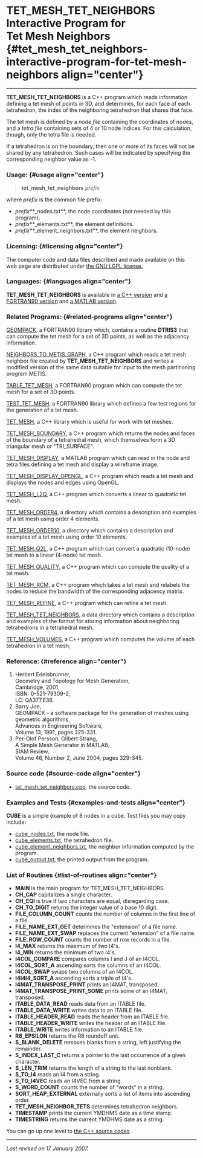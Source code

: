 TET\_MESH\_TET\_NEIGHBORS\
Interactive Program for\
Tet Mesh Neighbors {#tet_mesh_tet_neighbors-interactive-program-for-tet-mesh-neighbors align="center"}
==========================

------------------------------------------------------------------------

**TET\_MESH\_TET\_NEIGHBORS** is a C++ program which reads information
defining a tet mesh of points in 3D, and determines, for each face of
each tetrahedron, the index of the neighboring tetrahedron that shares
that face.

The tet mesh is defined by a *node file* containing the coordinates of
nodes, and a *tetra file* containing sets of 4 or 10 node indices. For
this calculation, though, only the tetra file is needed.

If a tetrahedron is on the boundary, then one or more of its faces will
not be shared by any tetrahedron. Such cases will be indicated by
specifying the corresponding neighbor value as -1.

### Usage: {#usage align="center"}

> **tet\_mesh\_tet\_neighbors** *prefix*

where *prefix* is the common file prefix:

-   *prefix***\_nodes.txt**, the node coordinates (not needed by this
    program);
-   *prefix***\_elements.txt**, the element definitions.
-   *prefix***\_element\_neighbors.txt**, the element neighbors.

### Licensing: {#licensing align="center"}

The computer code and data files described and made available on this
web page are distributed under [the GNU LGPL
license.](../../txt/gnu_lgpl.txt)

### Languages: {#languages align="center"}

**TET\_MESH\_TET\_NEIGHBORS** is available in [a C++
version](../../master/tet_mesh_tet_neighbors/tet_mesh_tet_neighbors.md)
and [a FORTRAN90
version](../../f_src/tet_mesh_tet_neighbors/tet_mesh_tet_neighbors.md)
and [a MATLAB
version](../../m_src/tet_mesh_tet_neighbors/tet_mesh_tet_neighbors.md).

### Related Programs: {#related-programs align="center"}

[GEOMPACK](../../f_src/geompack/geompack.md), a FORTRAN90 library
which, contains a routine **DTRIS3** that can compute the tet mesh for a
set of 3D points, as well as the adjacency information.

[NEIGHBORS\_TO\_METIS\_GRAPH](../../master/neighbors_to_metis_graph/neighbors_to_metis_graph.md),
a C++ program which reads a tet mesh neighbor file created by
**TET\_MESH\_TET\_NEIGHBORS** and writes a modified version of the same
data suitable for input to the mesh partitioning program METIS.

[TABLE\_TET\_MESH](../../f_src/table_tet_mesh/table_tet_mesh.md), a
FORTRAN90 program which can compute the tet mesh for a set of 3D points.

[TEST\_TET\_MESH](../../f_src/test_tet_mesh/test_tet_mesh.md), a
FORTRAN90 library which defines a few test regions for the generation of
a tet mesh.

[TET\_MESH](../../master/tet_mesh/tet_mesh.md), a C++ library which
is useful for work with tet meshes.

[TET\_MESH\_BOUNDARY](../../master/tet_mesh_boundary/tet_mesh_boundary.md),
a C++ program which returns the nodes and faces of the boundary of a
tetrahedral mesh, which themselves form a 3D triangular mesh or
"TRI\_SURFACE".

[TET\_MESH\_DISPLAY](../../m_src/tet_mesh_display/tet_mesh_display.md),
a MATLAB program which can read in the node and tetra files defining a
tet mesh and display a wireframe image.

[TET\_MESH\_DISPLAY\_OPENGL](../../master/tet_mesh_display_opengl/tet_mesh_display_opengl.md),
a C++ program which reads a tet mesh and displays the nodes and edges
using OpenGL.

[TET\_MESH\_L2Q](../../master/tet_mesh_l2q/tet_mesh_l2q.md), a C++
program which converts a linear to quadratic tet mesh.

[TET\_MESH\_ORDER4](../../data/tet_mesh_order4/tet_mesh_order4.md), a
directory which contains a description and examples of a tet mesh using
order 4 elements.

[TET\_MESH\_ORDER10](../../data/tet_mesh_order10/tet_mesh_order10.md),
a directory which contains a description and examples of a tet mesh
using order 10 elements.

[TET\_MESH\_Q2L](../../master/tet_mesh_q2l/tet_mesh_q2l.md), a C++
program which can convert a quadratic (10-node) tet mesh to a linear
(4-node) tet mesh.

[TET\_MESH\_QUALITY](../../master/tet_mesh_quality/tet_mesh_quality.md),
a C++ program which can compute the quality of a tet mesh.

[TET\_MESH\_RCM](../../master/tet_mesh_rcm/tet_mesh_rcm.md), a C++
program which takes a tet mesh and relabels the nodes to reduce the
bandwidth of the corresponding adjacency matrix.

[TET\_MESH\_REFINE](../../master/tet_mesh_refine/tet_mesh_refine.md),
a C++ program which can refine a tet mesh.

[TET\_MESH\_TET\_NEIGHBORS](../../data/tet_mesh_tet_neighbors/tet_mesh_tet_neighbors.md),
a data directory which contains a description and examples of the format
for storing information about neighboring tetrahedrons in a tetrahedral
mesh.

[TET\_MESH\_VOLUMES](../../master/tet_mesh_volumes/tet_mesh_volumes.md),
a C++ program which computes the volume of each tetrahedron in a tet
mesh;

### Reference: {#reference align="center"}

1.  Herbert Edelsbrunner,\
    Geometry and Topology for Mesh Generation,\
    Cambridge, 2001,\
    ISBN: 0-521-79309-2,\
    LC: QA377.E36.
2.  Barry Joe,\
    GEOMPACK - a software package for the generation of meshes using
    geometric algorithms,\
    Advances in Engineering Software,\
    Volume 13, 1991, pages 325-331.
3.  Per-Olof Persson, Gilbert Strang,\
    A Simple Mesh Generator in MATLAB,\
    SIAM Review,\
    Volume 46, Number 2, June 2004, pages 329-345.

### Source code {#source-code align="center"}

-   [tet\_mesh\_tet\_neighbors.cpp](tet_mesh_tet_neighbors.cpp), the
    source code.

### Examples and Tests {#examples-and-tests align="center"}

**CUBE** is a simple example of 8 nodes in a cube. Test files you may
copy include:

-   [cube\_nodes.txt](cube_nodes.txt), the node file.
-   [cube\_elements.txt](cube_elements.txt), the tetrahedron file.
-   [cube\_element\_neighbors.txt](cube_element_neighbors.txt), the
    neighbor information computed by the program.
-   [cube\_output.txt](cube_output.txt), the printed output from the
    program.

### List of Routines {#list-of-routines align="center"}

-   **MAIN** is the main program for TET\_MESH\_TET\_NEIGHBORS.
-   **CH\_CAP** capitalizes a single character.
-   **CH\_EQI** is true if two characters are equal, disregarding case.
-   **CH\_TO\_DIGIT** returns the integer value of a base 10 digit.
-   **FILE\_COLUMN\_COUNT** counts the number of columns in the first
    line of a file.
-   **FILE\_NAME\_EXT\_GET** determines the "extension" of a file name.
-   **FILE\_NAME\_EXT\_SWAP** replaces the current "extension" of a file
    name.
-   **FILE\_ROW\_COUNT** counts the number of row records in a file.
-   **I4\_MAX** returns the maximum of two I4's.
-   **I4\_MIN** returns the minimum of two I4's.
-   **I4COL\_COMPARE** compares columns I and J of an I4COL.
-   **I4COL\_SORT\_A** ascending sorts the columns of an I4COL.
-   **I4COL\_SWAP** swaps two columns of an I4COL.
-   **I4I4I4\_SORT\_A** ascending sorts a triple of I4's.
-   **I4MAT\_TRANSPOSE\_PRINT** prints an I4MAT, transposed.
-   **I4MAT\_TRANSPOSE\_PRINT\_SOME** prints some of an I4MAT,
    transposed.
-   **ITABLE\_DATA\_READ** reads data from an ITABLE file.
-   **ITABLE\_DATA\_WRITE** writes data to an ITABLE file.
-   **ITABLE\_HEADER\_READ** reads the header from an ITABLE file.
-   **ITABLE\_HEADER\_WRITE** writes the header of an ITABLE file.
-   **ITABLE\_WRITE** writes information to an ITABLE file.
-   **R8\_EPSILON** returns the R8 roundoff unit.
-   **S\_BLANK\_DELETE** removes blanks from a string, left justifying
    the remainder.
-   **S\_INDEX\_LAST\_C** returns a pointer to the last occurrence of a
    given character.
-   **S\_LEN\_TRIM** returns the length of a string to the last
    nonblank.
-   **S\_TO\_I4** reads an I4 from a string.
-   **S\_TO\_I4VEC** reads an I4VEC from a string.
-   **S\_WORD\_COUNT** counts the number of "words" in a string.
-   **SORT\_HEAP\_EXTERNAL** externally sorts a list of items into
    ascending order.
-   **TET\_MESH\_NEIGHBOR\_TETS** determines tetrahedron neighbors.
-   **TIMESTAMP** prints the current YMDHMS date as a time stamp.
-   **TIMESTRING** returns the current YMDHMS date as a string.

You can go up one level to [the C++ source codes](../cpp_src.md).

------------------------------------------------------------------------

*Last revised on 17 January 2007.*
